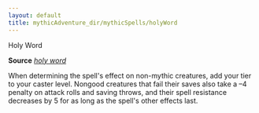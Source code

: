 ```yaml
---
layout: default
title: mythicAdventure_dir/mythicSpells/holyWord
---
```

Holy Word

**Source** [_holy word_](spell_dir/holyWord#_holy-word)

When determining the spell's effect on non-mythic creatures, add your tier to your caster level. Nongood creatures that fail their saves also take a –4 penalty on attack rolls and saving throws, and their spell resistance decreases by 5 for as long as the spell's other effects last.

